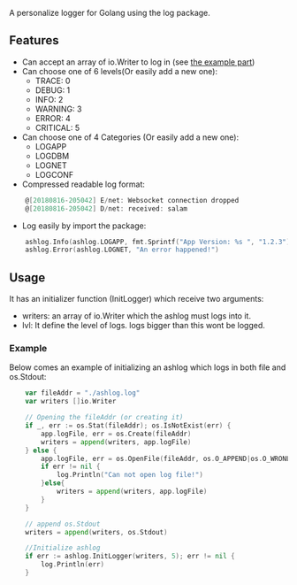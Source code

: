 A personalize logger for Golang using the log package.

## Features
* Can accept an array of io.Writer to log in (see [the example part](#example))
* Can choose one of 6 levels(Or easily add a new one):
    * TRACE: 0
	* DEBUG: 1
	* INFO: 2
	* WARNING: 3
	* ERROR: 4
	* CRITICAL: 5
* Can choose one of 4 Categories (Or easily add a new one):
    * LOGAPP
	* LOGDBM
	* LOGNET
	* LOGCONF
* Compressed readable log format:
```go
    @[20180816-205042] E/net: Websocket connection dropped
    @[20180816-205042] D/net: received: salam
```
* Log easily by import the package:
```go
    ashlog.Info(ashlog.LOGAPP, fmt.Sprintf("App Version: %s ", "1.2.3"))
    ashlog.Error(ashlog.LOGNET, "An error happened!")
```


## Usage
It has an initializer function (InitLogger) which receive two arguments:
* writers: an array of io.Writer which the ashlog must logs into it. 
* lvl: It define the level of logs. logs bigger than this wont be logged.

### Example
Below comes an example of initializing an ashlog which logs in both file and os.Stdout:

```go
    var fileAddr = "./ashlog.log"
	var writers []io.Writer

    // Opening the fileAddr (or creating it)
    if _, err := os.Stat(fileAddr); os.IsNotExist(err) {
        app.logFile, err = os.Create(fileAddr)
        writers = append(writers, app.logFile)
    } else {
        app.logFile, err = os.OpenFile(fileAddr, os.O_APPEND|os.O_WRONLY, 0664)
        if err != nil {
            log.Println("Can not open log file!")
        }else{
            writers = append(writers, app.logFile)
        }
    }

	// append os.Stdout
	writers = append(writers, os.Stdout)

	//Initialize ashlog
	if err := ashlog.InitLogger(writers, 5); err != nil {
		log.Println(err)
	}
```

